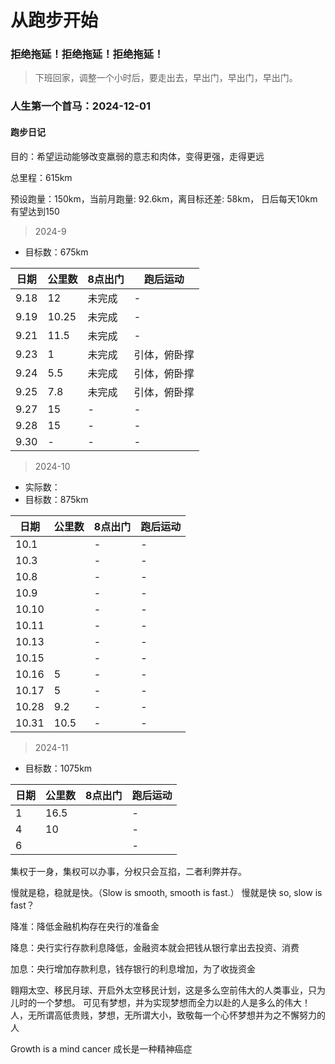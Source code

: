 # 从跑步开始

### 拒绝拖延！拒绝拖延！拒绝拖延！

> 下班回家，调整一个小时后，要走出去，早出门，早出门，早出门。

### 人生第一个首马：2024-12-01

#### 跑步日记

目的：希望运动能够改变羸弱的意志和肉体，变得更强，走得更远

总里程：615km

预设跑量：150km，当前月跑量: 92.6km，离目标还差: 58km， 日后每天10km有望达到150

> 2024-9 
- 目标数：675km

| 日期   | 公里数   | 8点出门 | 跑后运动   |
|------|-------|------|--------|
| 9.18 | 12    | 未完成  | -      |
| 9.19 | 10.25 | 未完成  | -      |
| 9.21 | 11.5  | 未完成  | -      |
| 9.23 | 1     | 未完成  | 引体，俯卧撑 |
| 9.24 | 5.5   | 未完成  | 引体，俯卧撑 |
| 9.25 | 7.8   | 未完成  | 引体，俯卧撑 |
| 9.27 | 15    | -    | -      |
| 9.28 | 15    | -    | -      |
| 9.30 | -     | -    | -      |


> 2024-10
- 实际数：
- 目标数：875km

| 日期    | 公里数  | 8点出门 | 跑后运动 |
|-------|------|------|------|
| 10.1  |      | -    | -    |
| 10.3  |      | -    | -    |
| 10.8  |      | -    | -    |
| 10.9  |      | -    | -    |
| 10.10 |      | -    | -    |
| 10.11 |      | -    | -    |
| 10.13 |      | -    | -    |
| 10.15 |      | -    | -    |
| 10.16 | 5    | -    | -    |
| 10.17 | 5    | -    | -    |
| 10.28 | 9.2  | -    | -    |
| 10.31 | 10.5 | -    | -    |



> 2024-11
- 目标数：1075km

| 日期 | 公里数  | 8点出门 | 跑后运动 |
|----|------|------|------|
| 1  | 16.5 |      | -    |
| 4  | 10   |      | -    |
| 6  |      |      | -    |

集权于一身，集权可以办事，分权只会互掐，二者利弊并存。

慢就是稳，稳就是快。（Slow is smooth, smooth is fast.）
慢就是快  so, slow is fast？

降准：降低金融机构存在央行的准备金

降息：央行实行存款利息降低，金融资本就会把钱从银行拿出去投资、消费

加息：央行增加存款利息，钱存银行的利息增加，为了收拢资金

翱翔太空、移民月球、开启外太空移民计划，这是多么空前伟大的人类事业，只为儿时的一个梦想。
可见有梦想，并为实现梦想而全力以赴的人是多么的伟大！
人，无所谓高低贵贱，梦想，无所谓大小，致敬每一个心怀梦想并为之不懈努力的人

Growth is a mind cancer 成长是一种精神癌症

